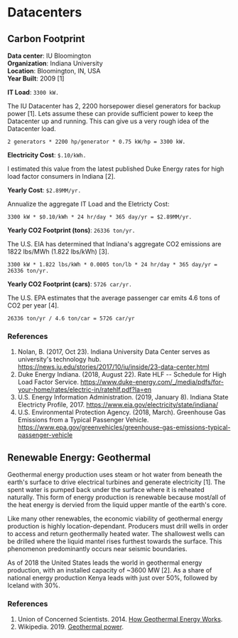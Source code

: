 # Datacenters

## Carbon Footprint

**Data center**: IU Bloomington  
**Organization**: Indiana University  
**Location**: Bloomington, IN, USA  
**Year Built**: 2009 [1]

**IT Load**: `3300 kW.`

The IU Datacenter has 2, 2200 horsepower diesel generators for backup power [1].
Lets assume these can provide sufficient power to keep the Datacenter up and
running. This can give us a very rough idea of the Datacenter load.

```
2 generators * 2200 hp/generator * 0.75 kW/hp = 3300 kW.
```

**Electricity Cost**: `$.10/kWh.`

I estimated this value from the latest published Duke Energy rates for high load
factor consumers in Indiana [2].

**Yearly Cost**: `$2.89MM/yr.`

Annualize the aggregate IT Load and the Eletricty Cost:

```
3300 kW * $0.10/kWh * 24 hr/day * 365 day/yr = $2.89MM/yr.
```

**Yearly CO2 Footprint (tons)**: `26336 ton/yr.`

The U.S. EIA has determined that Indiana's aggregate CO2 emissions are 1822
lbs/MWh (1.822 lbs/kWh) [3].

```
3300 kW * 1.822 lbs/kWh * 0.0005 ton/lb * 24 hr/day * 365 day/yr = 26336 ton/yr.
```

**Yearly CO2 Footprint (cars)**: `5726 car/yr.`

The U.S. EPA estimates that the average passenger car emits 4.6 tons of CO2 per
year [4].

```
26336 ton/yr / 4.6 ton/car = 5726 car/yr
```

### References

1. Nolan, B. (2017, Oct 23). Indiana University Data Center serves as
   university's technology hub.
   <https://news.iu.edu/stories/2017/10/iu/inside/23-data-center.html>
2. Duke Energy Indiana. (2018, August 22). Rate HLF -- Schedule for High Load
   Factor Service.
   <https://www.duke-energy.com/_/media/pdfs/for-your-home/rates/electric-in/ratehlf.pdf?la=en>
3. U.S. Energy Information Administration. (2019, January 8). Indiana State
   Electricty Profile, 2017. <https://www.eia.gov/electricity/state/indiana/>
4. U.S. Environmental Protection Agency. (2018, March). Greenhouse Gas Emissions
   from a Typical Passenger Vehicle.
   <https://www.epa.gov/greenvehicles/greenhouse-gas-emissions-typical-passenger-vehicle>

## Renewable Energy: Geothermal

Geothermal energy production uses steam or hot water from beneath the earth's
surface to drive electrical turbines and generate electricity [1]. The spent
water is pumped back under the surface where it is reheated naturally. This form
of energy production is renewable because most/all of the heat energy is dervied
from the liquid upper mantle of the earth's core.

Like many other renewables, the economic viability of geothermal energy
production is highly location-dependant. Producers must drill wells in order to
access and return geothermally heated water. The shallowest wells can be drilled
where the liquid mantel rises furthest towards the surface. This phenomenon
predominantly occurs near seismic boundaries.

As of 2018 the United States leads the world in geothermal energy production,
with an installed capacity of ~3600 MW [2]. As a share of national energy
production Kenya leads with just over 50%, followed by Iceland with 30%.

### References

1. Union of Concerned Scientists. 2014.
   [How Geothermal Energy Works](https://www.ucsusa.org/clean_energy/our-energy-choices/renewable-energy/how-geothermal-energy-works.html).
2. Wikipedia. 2019.
   [Geothermal power](https://en.wikipedia.org/wiki/Geothermal_power).
